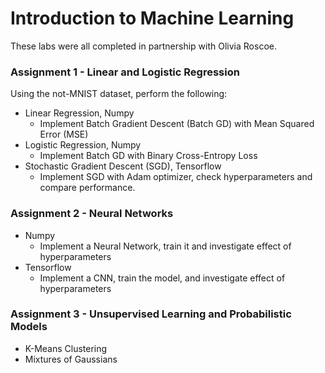# Introduction to Machine Learning

These labs were all completed in partnership with Olivia Roscoe.

### Assignment 1 - Linear and Logistic Regression
Using the not-MNIST dataset, perform the following:
- Linear Regression, Numpy
    - Implement Batch Gradient Descent (Batch GD) with Mean Squared Error (MSE)
- Logistic Regression, Numpy
    - Implement Batch GD with Binary Cross-Entropy Loss
- Stochastic Gradient Descent (SGD), Tensorflow
    - Implement SGD with Adam optimizer, check hyperparameters and compare performance.

### Assignment 2 - Neural Networks
- Numpy
    - Implement a Neural Network, train it and investigate effect of hyperparameters
- Tensorflow
    - Implement a CNN, train the model, and investigate effect of hyperparameters

### Assignment 3 - Unsupervised Learning and Probabilistic Models
- K-Means Clustering
- Mixtures of Gaussians
